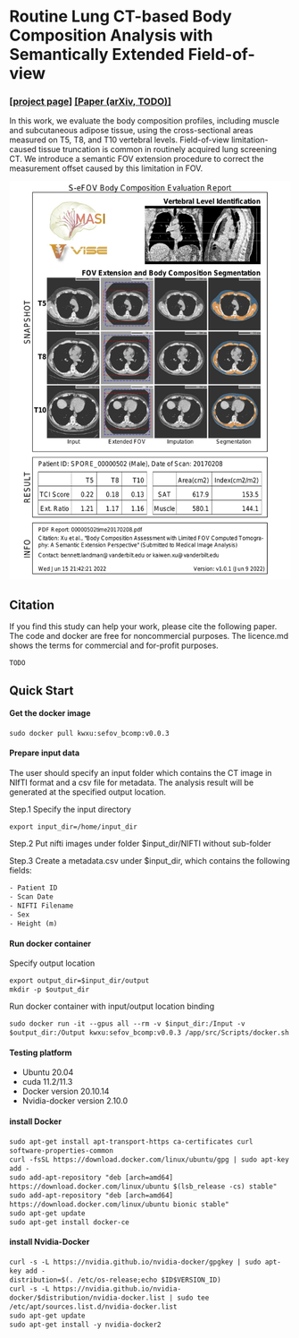# Routine Lung CT-based Body Composition Analysis with Semantically Extended Field-of-view 
###  [[project page]](https://github.com/MASILab/S-EFOV/) [[Paper (arXiv, TODO)]](https://arxiv.org/ftp/arxiv/papers/1906/1906.09549.pdf) 

In this work, we evaluate the body composition profiles, including muscle and subcutaneous adipose tissue, using the cross-sectional areas measured on T5, T8, and T10 vertebral levels.
Field-of-view limitation-caused tissue truncation is common in routinely acquired lung screening CT. 
We introduce a semantic FOV extension procedure to correct the measurement offset caused by this limitation in FOV.

<img src="https://github.com/MASILab/S-EFOV/blob/master/materials/report_example.jpg" width="600px"/>

## Citation
If you find this study can help your work, please cite the following paper. 
The code and docker are free for noncommercial purposes. The licence.md shows the terms for commercial and for-profit purposes.
```
TODO
```

## Quick Start
#### Get the docker image
```
sudo docker pull kwxu:sefov_bcomp:v0.0.3
```
#### Prepare input data
The user should specify an input folder which contains the CT image in NIfTI format and a csv file for metadata. 
The analysis result will be generated at the specified output location.

Step.1 Specify the input directory 
```
export input_dir=/home/input_dir
```

Step.2 Put nifti images under folder $input_dir/NIFTI without sub-folder

Step.3 Create a metadata.csv under $input_dir, which contains the following fields: 
```
- Patient ID
- Scan Date
- NIFTI Filename
- Sex
- Height (m)
```

#### Run docker container
Specify output location
```
export output_dir=$input_dir/output
mkdir -p $output_dir
```

Run docker container with input/output location binding
```
sudo docker run -it --gpus all --rm -v $input_dir:/Input -v $output_dir:/Output kwxu:sefov_bcomp:v0.0.3 /app/src/Scripts/docker.sh
```

#### Testing platform
- Ubuntu 20.04
- cuda 11.2/11.3
- Docker version 20.10.14
- Nvidia-docker version 2.10.0


#### install Docker
```
sudo apt-get install apt-transport-https ca-certificates curl software-properties-common
curl -fsSL https://download.docker.com/linux/ubuntu/gpg | sudo apt-key add -
sudo add-apt-repository "deb [arch=amd64] https://download.docker.com/linux/ubuntu $(lsb_release -cs) stable"
sudo add-apt-repository "deb [arch=amd64] https://download.docker.com/linux/ubuntu bionic stable"
sudo apt-get update
sudo apt-get install docker-ce
```

#### install Nvidia-Docker
```
curl -s -L https://nvidia.github.io/nvidia-docker/gpgkey | sudo apt-key add -
distribution=$(. /etc/os-release;echo $ID$VERSION_ID)
curl -s -L https://nvidia.github.io/nvidia-docker/$distribution/nvidia-docker.list | sudo tee /etc/apt/sources.list.d/nvidia-docker.list
sudo apt-get update
sudo apt-get install -y nvidia-docker2
```


